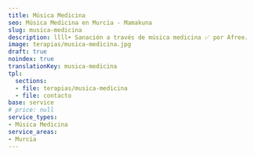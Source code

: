 ```yaml
---
title: Música Medicina
seo: Música Medicina en Murcia - Mamakuna
slug: musica-medicina
description: llll➤ Sanación a través de música medicina ✅ por Afree.
image: terapias/musica-medicina.jpg
draft: true
noindex: true
translationKey: musica-medicina
tpl:
  sections:
  - file: terapias/musica-medicina
  - file: contacto
base: service
# price: null
service_types:
- Música Medicina
service_areas:
- Murcia
---
```

